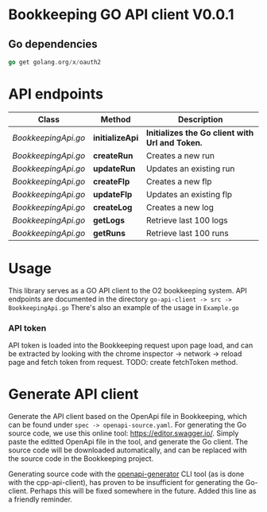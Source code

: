 # Bookkeeping GO API client V0.0.1

## Go dependencies
```go
go get golang.org/x/oauth2
```

# API endpoints
Class | Method  | Description
------------  | ------------- | -------------
*BookkeepingApi.go* | **initializeApi**  | **Initializes the Go client with Url and Token.**  
*BookkeepingApi.go* | **createRun** | Creates a new run
*BookkeepingApi.go* | **updateRun** | Updates an existing run
*BookkeepingApi.go* | **createFlp** | Creates a new flp
*BookkeepingApi.go* | **updateFlp** | Updates an existing flp
*BookkeepingApi.go* | **createLog** | Creates a new log
*BookkeepingApi.go* | **getLogs** | Retrieve last 100 logs
*BookkeepingApi.go* | **getRuns** | Retrieve last 100 runs


# Usage
This library serves as a GO API client to the O2 bookkeeping system. 
API endpoints are documented in the directory ```go-api-client -> src -> 
BookkeepingApi.go```
There's also an example of the usage in `Example.go`

### API token
API token is loaded into the Bookkeeping request upon page load, and can be extracted by looking with the chrome inspector -> network -> reload page and fetch token from request. TODO: create fetchToken method.


# Generate API client
Generate the API client based on the OpenApi file in Bookkeeping, which can be found under ```spec -> openapi-source.yaml```.
For generating the Go source code, we use this online tool: https://editor.swagger.io/.
Simply paste the editted OpenApi file in the tool, and generate the Go client. The source code will be downloaded automatically, and can be replaced with the source code in the Bookkeeping project.

Generating source code with the [openapi-generator](https://github.com/OpenAPITools/openapi-generator) CLI tool (as is done with the cpp-api-client), has proven to be insufficient for generating the Go-client. Perhaps this will be fixed somewhere in the future. Added this line as a friendly reminder.
